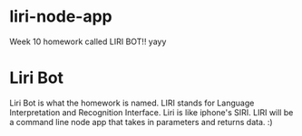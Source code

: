 # liri-node-app
Week 10 homework called LIRI BOT!! yayy

# Liri Bot
Liri Bot is what the homework is named. LIRI stands for Language Interpretation and Recognition Interface. Liri is like iphone's SIRI. LIRI will be a command line node app that takes in parameters and returns data. :)


